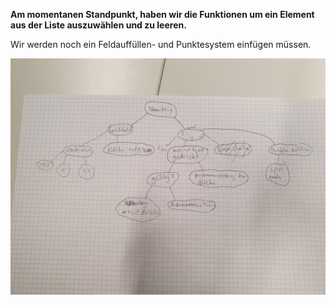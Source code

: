 **Am momentanen Standpunkt, haben wir die Funktionen um ein Element aus der Liste auszuwählen und zu leeren.**

Wir werden noch ein Feldauffüllen- und Punktesystem einfügen müssen.

![](Blog_images\Top-down.jpg)